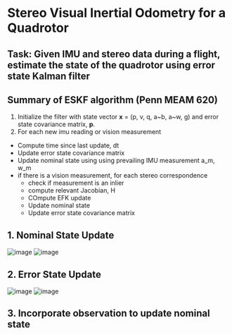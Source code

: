 # Stereo Visual Inertial Odometry for a Quadrotor

## Task: Given IMU and stereo data during a flight, estimate the state of the quadrotor using error state Kalman filter

## Summary of ESKF algorithm (Penn MEAM 620)
1. Initialize the filter with state vector **x** = (p, v, q, a~b, a~w, g) and error state covariance matrix, **p**.
2. For each new imu reading or vision measurement
  - Compute time since last update, dt
  - Update error state covariance matrix
  - Update nominal state using using prevailing IMU measurement a_m, w_m
  - if there is a vision measurement, for each stereo correspondence
      - check if measurement is an inlier
      - compute relevant Jacobian, H
      - COmpute EFK update 
      - Update nominal state
      - Update error state covariance matrix
  
## 1. Nominal State Update
![image](https://user-images.githubusercontent.com/97129990/162635335-30e0c721-5266-4b68-bfd4-45c32c7bb854.png)
![image](https://user-images.githubusercontent.com/97129990/162635375-a1fd7cc1-99de-455f-b8e3-7162478c2dd3.png)

## 2. Error State Update
![image](https://user-images.githubusercontent.com/97129990/162636014-dbbc73fb-e908-4753-b0d0-b1a6ffe4b35e.png)
![image](https://user-images.githubusercontent.com/97129990/162637302-3d3cb5d4-741c-4912-82e9-e6390090b05e.png)

## 3. Incorporate observation to update nominal state

